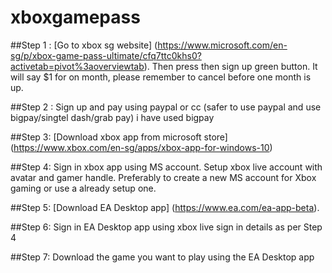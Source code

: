 # xboxgamepass

##Step 1  : [Go to xbox sg website] (https://www.microsoft.com/en-sg/p/xbox-game-pass-ultimate/cfq7ttc0khs0?activetab=pivot%3aoverviewtab). Then press then sign up green button. It will say $1 for on month, please remember to cancel before one month is up.

##Step 2 : Sign up and pay using paypal or cc (safer to use paypal and use bigpay/singtel dash/grab pay) 
i have used bigpay

##Step 3: [Download xbox app from microsoft store] (https://www.xbox.com/en-sg/apps/xbox-app-for-windows-10)

##Step 4: Sign in xbox app using MS account. Setup xbox live account with avatar and gamer handle.
Preferably to create a new MS account for Xbox gaming or use a already setup one.

##Step 5: [Download EA Desktop app] (https://www.ea.com/ea-app-beta).

##Step 6: Sign in EA Desktop app using xbox live sign in details as per Step 4

##Step 7: Download the game you want to play using the EA Desktop app
